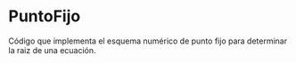 # PuntoFijo
Código que implementa el esquema numérico de punto fijo para determinar la raiz de una ecuación.
